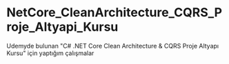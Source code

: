 # NetCore_CleanArchitecture_CQRS_Proje_Altyapi_Kursu
Udemyde bulunan "C# .NET Core Clean Architecture &amp; CQRS Proje Altyapı Kursu" için yaptığım çalışmalar
